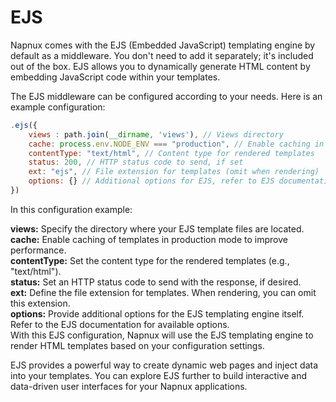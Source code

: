 # EJS

Napnux comes with the EJS (Embedded JavaScript) templating engine by default as a middleware. You don't need to add it separately; it's included out of the box. EJS allows you to dynamically generate HTML content by embedding JavaScript code within your templates.

The EJS middleware can be configured according to your needs. Here is an example configuration:

```javascript
.ejs({
    views : path.join(__dirname, 'views'), // Views directory
    cache: process.env.NODE_ENV === "production", // Enable caching in production mode
    contentType: "text/html", // Content type for rendered templates
    status: 200, // HTTP status code to send, if set
    ext: "ejs", // File extension for templates (omit when rendering)
    options: {} // Additional options for EJS, refer to EJS documentation
})
```

In this configuration example:

**views:** Specify the directory where your EJS template files are located.  
**cache:** Enable caching of templates in production mode to improve performance.  
**contentType:** Set the content type for the rendered templates (e.g., "text/html").  
**status:** Set an HTTP status code to send with the response, if desired.  
**ext:** Define the file extension for templates. When rendering, you can omit this extension.  
**options:** Provide additional options for the EJS templating engine itself. Refer to the EJS documentation for available options.  
With this EJS configuration, Napnux will use the EJS templating engine to render HTML templates based on your configuration settings.

EJS provides a powerful way to create dynamic web pages and inject data into your templates. You can explore EJS further to build interactive and data-driven user interfaces for your Napnux applications.
